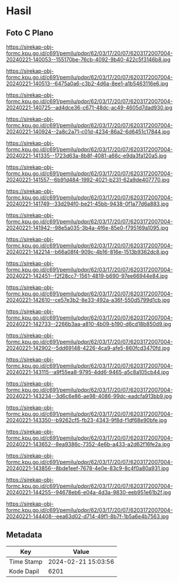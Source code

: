 # Hasil

## Foto C Plano

https://sirekap-obj-formc.kpu.go.id/c691/pemilu/pdpr/62/03/17/20/07/6203172007004-20240221-140053--155170be-76cb-4092-9b40-422c5f3146b8.jpg

https://sirekap-obj-formc.kpu.go.id/c691/pemilu/pdpr/62/03/17/20/07/6203172007004-20240221-140513--6475a0a6-c3b2-4d6a-8ee1-a1b5463116e6.jpg

https://sirekap-obj-formc.kpu.go.id/c691/pemilu/pdpr/62/03/17/20/07/6203172007004-20240221-140725--ad4dce36-c671-48dc-ac49-4605d7dad930.jpg

https://sirekap-obj-formc.kpu.go.id/c691/pemilu/pdpr/62/03/17/20/07/6203172007004-20240221-140924--2a8c2a71-c01d-4234-86a2-6d6451c17844.jpg

https://sirekap-obj-formc.kpu.go.id/c691/pemilu/pdpr/62/03/17/20/07/6203172007004-20240221-141335--1723d63a-8b8f-4081-a66c-e9da3fa120a5.jpg

https://sirekap-obj-formc.kpu.go.id/c691/pemilu/pdpr/62/03/17/20/07/6203172007004-20240221-141557--6b91d484-1992-4021-b231-62a9de407770.jpg

https://sirekap-obj-formc.kpu.go.id/c691/pemilu/pdpr/62/03/17/20/07/6203172007004-20240221-141749--33d294f0-be21-45bb-9438-0f1a77d6a883.jpg

https://sirekap-obj-formc.kpu.go.id/c691/pemilu/pdpr/62/03/17/20/07/6203172007004-20240221-141942--98e5a035-3b4a-4f6e-85e0-f795169a1095.jpg

https://sirekap-obj-formc.kpu.go.id/c691/pemilu/pdpr/62/03/17/20/07/6203172007004-20240221-142214--b66a08f4-909c-4b16-816e-1513b9362dc8.jpg

https://sirekap-obj-formc.kpu.go.id/c691/pemilu/pdpr/62/03/17/20/07/6203172007004-20240221-142451--f2f28cc7-1561-4819-b690-97ee66944e84.jpg

https://sirekap-obj-formc.kpu.go.id/c691/pemilu/pdpr/62/03/17/20/07/6203172007004-20240221-142610--ce57e3b2-8e33-492a-a36f-550d5799d1cb.jpg

https://sirekap-obj-formc.kpu.go.id/c691/pemilu/pdpr/62/03/17/20/07/6203172007004-20240221-142733--2266b3aa-a810-4b09-b190-d6cd18b850d9.jpg

https://sirekap-obj-formc.kpu.go.id/c691/pemilu/pdpr/62/03/17/20/07/6203172007004-20240221-142902--5dd69148-4226-4ca9-afe5-860fcd3470fd.jpg

https://sirekap-obj-formc.kpu.go.id/c691/pemilu/pdpr/62/03/17/20/07/6203172007004-20240221-143115--a9f55ea8-9795-4dd6-9465-a5c8a105cb44.jpg

https://sirekap-obj-formc.kpu.go.id/c691/pemilu/pdpr/62/03/17/20/07/6203172007004-20240221-143234--3d6c6e86-ae98-4086-99dc-eadcfa913bb9.jpg

https://sirekap-obj-formc.kpu.go.id/c691/pemilu/pdpr/62/03/17/20/07/6203172007004-20240221-143350--b9262cf5-fb23-4343-9f8d-f1df68e90bfe.jpg

https://sirekap-obj-formc.kpu.go.id/c691/pemilu/pdpr/62/03/17/20/07/6203172007004-20240221-143652--8ea9386c-7352-4e6b-a433-a2d62f16fe2a.jpg

https://sirekap-obj-formc.kpu.go.id/c691/pemilu/pdpr/62/03/17/20/07/6203172007004-20240221-143856--8bde1eef-7678-4e0e-83c9-8c4f0a80a931.jpg

https://sirekap-obj-formc.kpu.go.id/c691/pemilu/pdpr/62/03/17/20/07/6203172007004-20240221-144255--94678eb6-e04a-4d3a-9830-eeb951e61b2f.jpg

https://sirekap-obj-formc.kpu.go.id/c691/pemilu/pdpr/62/03/17/20/07/6203172007004-20240221-144408--eea63d02-d714-49f1-8b7f-1b5a6e4b7563.jpg


## Metadata

| Key        | Value               |
| ---------- | ------------------- |
| Time Stamp | 2024-02-21 15:03:56 |
| Kode Dapil | 6201                |



